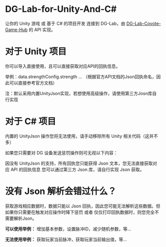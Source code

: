 # DG-Lab-for-Unity-And-C#
让你的 Unity 游戏 或 基于 C# 的项目开发 连接到 DG-Lab，由 <a href="https://github.com/hyperzlib/DG-Lab-Coyote-Game-Hub">DG-Lab-Coyote-Game-Hub</a> 的 API 实现。



# 对于 Unity 项目
你可以导入直接使用，且可以直接获取对应API的回执信息。


举例：data.strengthConfig.strength ...
（根据官方API文档的Json回执命名，因此可以直接参考官方文档）

注：默认采用内置UnityJson实现，若想使用高级操作，请使用第三方Josn库自行实现



# 对于 C# 项目
内置的 UnityJson 操作您将无法使用，请手动移除所有 Unity 相关代码（这并不多）

如果您只需要对 DG 设备发送惩罚操作则可无视以下内容：

因没有 UnityJson 的支持，所有回执您只能获得 Json 文本，您无法直接获取对应 API 的回执信息
您可以通过第三方 Json 库，请自行实现 Json 获取。



# 没有 Json 解析会错过什么？
获取游戏相应数据时，数据只能以 Json 回执，因此您可能无法解析这些数据。但如果你只需要在触发对应操作时降下惩罚 或者 仅仅打印回执数据时，则您完全不需要解析Json。

**可以使用举例：**
增加基本参数，设置脉冲ID，减少随机参数，等...

**无法使用举例：**
获取玩家当前脉冲，获取玩家当前输出值，等...
